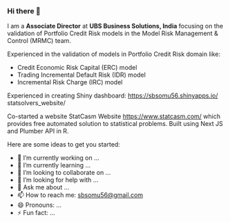 ### Hi there 👋

I am a **Associate Director** at **UBS Business Solutions, India** focusing on the validation of Portfolio Credit Risk models in the Model Risk Management & Control (MRMC) team.

Experienced in the validation of models in Portfolio Credit Risk domain like:
- Credit Economic Risk Capital (ERC) model
- Trading Incremental Default Risk (IDR) model
- Incremental Risk Charge (IRC) model

Experienced in creating Shiny dashboard: https://sbsomu56.shinyapps.io/
statsolvers_website/

Co-started a website StatCasm Website https://www.statcasm.com/ which provides free automated solution to statistical problems. Built using Next JS and Plumber API in R.

Here are some ideas to get you started:

- 🔭 I’m currently working on ...
- 🌱 I’m currently learning ...
- 👯 I’m looking to collaborate on ...
- 🤔 I’m looking for help with ...
- 💬 Ask me about ...
- 📫 How to reach me: sbsomu56@gmail.com
- 😄 Pronouns: ...
- ⚡ Fun fact: ...
